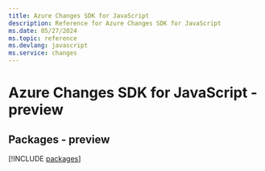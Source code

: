 ```yaml
---
title: Azure Changes SDK for JavaScript
description: Reference for Azure Changes SDK for JavaScript
ms.date: 05/27/2024
ms.topic: reference
ms.devlang: javascript
ms.service: changes
---
```

# Azure Changes SDK for JavaScript - preview
## Packages - preview
[!INCLUDE [packages](changes-index.md)]